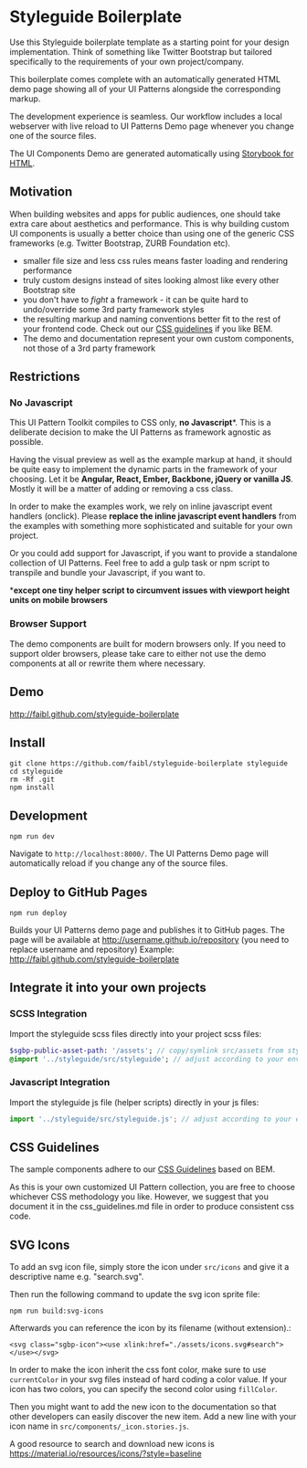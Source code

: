 # Styleguide Boilerplate

Use this Styleguide boilerplate template as a starting point for your design implementation. Think of something like Twitter Bootstrap but tailored specifically to the requirements of your own project/company.

This boilerplate comes complete with an automatically generated HTML demo page showing all of your UI Patterns alongside the corresponding markup.

The development experience is seamless. Our workflow includes a local webserver with live reload to UI Patterns Demo page whenever you change one of the source files.

The UI Components Demo are generated automatically using [Storybook for HTML](https://storybook.js.org/docs/html/get-started/introduction).


## Motivation

When building websites and apps for public audiences, one should take extra care about aesthetics and performance. This is why building custom UI components is usually a better choice than using one of the generic CSS frameworks (e.g. Twitter Bootstrap, ZURB Foundation etc).
 
* smaller file size and less css rules means faster loading and rendering performance
* truly custom designs instead of sites looking almost like every other Bootstrap site
* you don't have to *fight* a framework - it can be quite hard to undo/override some 3rd party framework styles
* the resulting markup and naming conventions better fit to the rest of your frontend code. Check out our [CSS guidelines](css_guidelines.md) if you like BEM. 
* The demo and documentation represent your own custom components, not those of a 3rd party framework

## Restrictions

### No Javascript


This UI Pattern Toolkit compiles to CSS only, **no Javascript***. This is a deliberate decision to make the UI Patterns as framework agnostic as possible.

Having the visual preview as well as the example markup at hand, it should be quite easy to implement the dynamic parts in the framework of your choosing. Let it be **Angular, React, Ember, Backbone, jQuery or vanilla JS**. Mostly it will be a matter of adding or removing a css class.

In order to make the examples work, we rely on inline javascript event handlers (onclick). Please **replace the inline javascript event handlers** from the examples with something more sophisticated and suitable for your own project.

Or you could add support for Javascript, if you want to provide a standalone collection of UI Patterns. Feel free to add a gulp task or npm script to transpile and bundle your Javascript, if you want to. 

***except one tiny helper script to circumvent issues with viewport height units on mobile browsers**

### Browser Support

The demo components are built for modern browsers only. If you need to support older browsers, please take care to either not use the demo components at all or rewrite them where necessary. 

## Demo

http://faibl.github.com/styleguide-boilerplate

## Install

```
git clone https://github.com/faibl/styleguide-boilerplate styleguide
cd styleguide
rm -Rf .git
npm install
```

## Development

```
npm run dev
```

Navigate to `http://localhost:8000/`. The UI Patterns Demo page will automatically reload if you change any of the source files.

## Deploy to GitHub Pages

```
npm run deploy
```

Builds your UI Patterns demo page and publishes it to GitHub pages. The page will be available at http://username.github.io/repository (you need to replace username and repository)
Example: http://faibl.github.com/styleguide-boilerplate

## Integrate it into your own projects

### SCSS Integration

Import the styleguide scss files directly into your project scss files:

```sass
$sgbp-public-asset-path: '/assets'; // copy/symlink src/assets from styleguide to a publicly available directory and accordingly adjust path setting.
@import '../styleguide/src/styleguide'; // adjust according to your environment
```

### Javascript Integration

Import the styleguide js file (helper scripts) directly in your js files:

```js
import '../styleguide/src/styleguide.js'; // adjust according to your environment
```


## CSS Guidelines

The sample components adhere to our [CSS Guidelines](css_guidelines.md) based on BEM.

As this is your own customized UI Pattern collection, you are free to choose whichever CSS methodology you like. However, we suggest that you document it in the css_guidelines.md file in order to produce consistent css code.


## SVG Icons

To add an svg icon file, simply store the icon under `src/icons` and give it a descriptive name e.g. "search.svg".

Then run the following command to update the svg icon sprite file:

```
npm run build:svg-icons
```

Afterwards you can reference the icon by its filename (without extension).:
```
<svg class="sgbp-icon"><use xlink:href="./assets/icons.svg#search"></use></svg>
```

In order to make the icon inherit the css font color, make sure to use `currentColor` in your svg files instead of hard coding a color value.
If your icon has two colors, you can specify the second color using `fillColor`.

Then you might want to add the new icon to the documentation so that other developers can easily discover the new item.
Add a new line with your icon name in `src/components/_icon.stories.js`.

A good resource to search and download new icons is https://material.io/resources/icons/?style=baseline 
